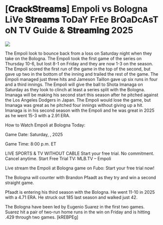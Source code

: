 #  [𝐂𝐫𝐚𝐜𝐤𝐒𝐭𝐫𝐞𝐚𝐦𝐬] Empoli vs Bologna LiVe 𝐒𝐭𝐫𝐞𝐚𝐦𝐬 ToDaY FrEe BrOaDcAsT oN TV Guide & 𝐒𝐭𝐫𝐞𝐚𝐦𝐢𝐧𝐠  2025  
  
  
[![](https://i.imgur.com/qSNzIqt.png)](https://movie.rssnews.media/GzRwCAl.php)  
  
The Empoli look to bounce back from a loss on Saturday night when they take on the Bologna. The Empoli took the first game of the series on Thursday 10-6, but lost 8-1 on Friday and they are now 1-3 on the season. The Empoli scored the first run of the game in the top of the second, but gave up two in the bottom of the inning and trailed the rest of the game. The Empoli managed just three hits and Jameson Taillon gave up six runs in four and a third innings. The Empoli will give the ball to Shota Imanaga on Saturday as they look to clinch at least a series split with the Bologna. Imanaga will be making his second start this season after he pitched against the Los Angeles Dodgers in Japan. The Empoli would lose the game, but Imanaga was great as he pitched four innings without giving up a hit. Imanaga is in his second season with the Empoli and he was great in 2025 as he went 15-3 with a 2.91 ERA.

How to Watch Empoli at Bologna Today:

Game Date: Saturday, , 2025

Game Time: 8:00 p.m. ET

LIVE SPORTS & TV WITHOUT CABLE
Start your free trial. No commitment. Cancel anytime.
Start Free Trial
TV: MLB.TV – Empoli

Live stream the Empoli at Bologna game on Fubo: Start your free trial now!

The Bologna will counter with Brandon Pfaadt as they try and win a second straight game.

Pfaadt is entering his third season with the Bologna. He went 11-10 in 2025 with a 4.71 ERA. He struck out 185 last season and walked just 42.

The Bologna have been led by Eugenio Suarez in the first two games. Suarez hit a pair of two-run home runs in the win on Friday and is hitting .429 through two games. [kREBPEg]